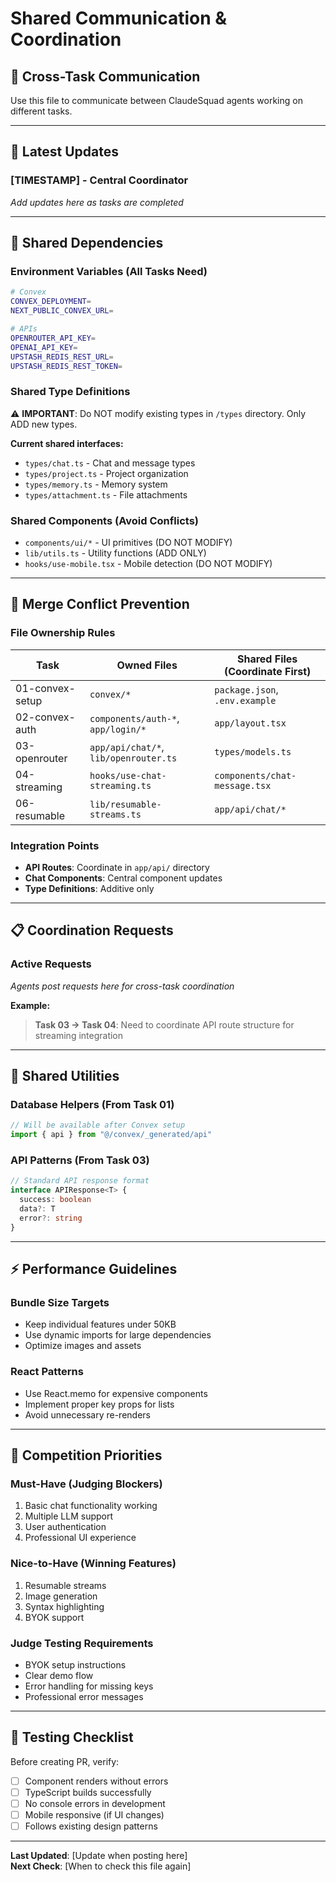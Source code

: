 # Shared Communication & Coordination

## 🔄 **Cross-Task Communication**

Use this file to communicate between ClaudeSquad agents working on different tasks.

---

## 📢 **Latest Updates**

### **[TIMESTAMP]** - Central Coordinator

_Add updates here as tasks are completed_

---

## 🔗 **Shared Dependencies**

### **Environment Variables** (All Tasks Need)

```bash
# Convex
CONVEX_DEPLOYMENT=
NEXT_PUBLIC_CONVEX_URL=

# APIs
OPENROUTER_API_KEY=
OPENAI_API_KEY=
UPSTASH_REDIS_REST_URL=
UPSTASH_REDIS_REST_TOKEN=
```

### **Shared Type Definitions**

⚠️ **IMPORTANT**: Do NOT modify existing types in `/types` directory. Only ADD new types.

**Current shared interfaces:**

- `types/chat.ts` - Chat and message types
- `types/project.ts` - Project organization
- `types/memory.ts` - Memory system
- `types/attachment.ts` - File attachments

### **Shared Components** (Avoid Conflicts)

- `components/ui/*` - UI primitives (DO NOT MODIFY)
- `lib/utils.ts` - Utility functions (ADD ONLY)
- `hooks/use-mobile.tsx` - Mobile detection (DO NOT MODIFY)

---

## 🚨 **Merge Conflict Prevention**

### **File Ownership Rules**

| Task            | Owned Files                           | Shared Files (Coordinate First) |
| --------------- | ------------------------------------- | ------------------------------- |
| 01-convex-setup | `convex/*`                            | `package.json`, `.env.example`  |
| 02-convex-auth  | `components/auth-*`, `app/login/*`    | `app/layout.tsx`                |
| 03-openrouter   | `app/api/chat/*`, `lib/openrouter.ts` | `types/models.ts`               |
| 04-streaming    | `hooks/use-chat-streaming.ts`         | `components/chat-message.tsx`   |
| 06-resumable    | `lib/resumable-streams.ts`            | `app/api/chat/*`                |

### **Integration Points**

- **API Routes**: Coordinate in `app/api/` directory
- **Chat Components**: Central component updates
- **Type Definitions**: Additive only

---

## 📋 **Coordination Requests**

### **Active Requests**

_Agents post requests here for cross-task coordination_

**Example:**

> **Task 03 → Task 04**: Need to coordinate API route structure for streaming integration

---

## 🔧 **Shared Utilities**

### **Database Helpers** (From Task 01)

```typescript
// Will be available after Convex setup
import { api } from "@/convex/_generated/api"
```

### **API Patterns** (From Task 03)

```typescript
// Standard API response format
interface APIResponse<T> {
  success: boolean
  data?: T
  error?: string
}
```

---

## ⚡ **Performance Guidelines**

### **Bundle Size Targets**

- Keep individual features under 50KB
- Use dynamic imports for large dependencies
- Optimize images and assets

### **React Patterns**

- Use React.memo for expensive components
- Implement proper key props for lists
- Avoid unnecessary re-renders

---

## 🎯 **Competition Priorities**

### **Must-Have (Judging Blockers)**

1. Basic chat functionality working
2. Multiple LLM support
3. User authentication
4. Professional UI experience

### **Nice-to-Have (Winning Features)**

1. Resumable streams
2. Image generation
3. Syntax highlighting
4. BYOK support

### **Judge Testing Requirements**

- BYOK setup instructions
- Clear demo flow
- Error handling for missing keys
- Professional error messages

---

## 📱 **Testing Checklist**

Before creating PR, verify:

- [ ] Component renders without errors
- [ ] TypeScript builds successfully
- [ ] No console errors in development
- [ ] Mobile responsive (if UI changes)
- [ ] Follows existing design patterns

---

**Last Updated**: [Update when posting here]  
**Next Check**: [When to check this file again]
